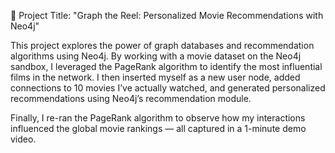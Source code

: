 🎥 Project Title: "Graph the Reel: Personalized Movie Recommendations with Neo4j"

This project explores the power of graph databases and recommendation algorithms using Neo4j. By working with a movie dataset on the Neo4j sandbox, I leveraged the PageRank algorithm to identify the most influential films in the network. I then inserted myself as a new user node, added connections to 10 movies I’ve actually watched, and generated personalized recommendations using Neo4j’s recommendation module.

Finally, I re-ran the PageRank algorithm to observe how my interactions influenced the global movie rankings — all captured in a 1-minute demo video.
